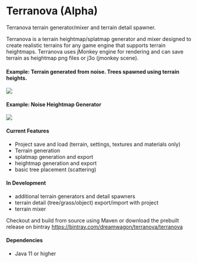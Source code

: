# Terranova (Alpha)
Terranova terrain generator/mixer and terrain detail spawner. 

Terranova is a terrain heightmap/splatmap generator and mixer designed to create realistic terrains for any game engine that supports terrain heightmaps. Terranova uses jMonkey engine for rendering and can save terrain as heightmap png files or j3o (jmonkey scene).

#### Example: Terrain generated from noise. Trees spawned using terrain heights.

<img src="https://lh3.googleusercontent.com/tKjOuwyxAqe8P38FwC2tQ_Hnrzi0_HsD0Z99vLCaLiz5SYqKoFR7gQ5FD6RArznKVifNOk8V8ege-1pDP3SpdGMXGHPmpcDcu6jgEdFSFNRgvnbdEYIT9E3uJtJMYXcInTritAT89ZospHDcq_a9vQS-6IEhYXHwUb4JYBEIuBWd_PJgxlUWQZ8ok4btrU4yxhDnF8P0roHlBwWcSBWvJO39udI-cHwHT3Xd0XbelvrbY8zwQBXiNhIqcSAMw1FiS1KDiKM48YPEPzSsipQyqfrqzUadwBH_f1xlYz4DQfUuzrSm3Y3iA24Prl7R-dr-tMd2__UrVcwKWosM2-zzes43U-V4KbUK9RuhUXzyYqU4Z0YNebqdUxVibp3fc7RDCFCeb9-uVqLMwVayNCb80ZXa7paxh8cFQcxY3GDbIp-6uyAyvv0gSDA_oHReutrdnlZrQkZDTSlm6R6h9JEFFemPZDs9DXBg5w_pe1AtrHCMnIaxdNXKpOFlokyUlaTgVVaXUIc7v03O1jBJltiLPTDaUsMijPKaqQqtOA0jYxq3za-IIlYb-woMPHx6okvOSnQPDTg5wBIo79FpAx7XfU76lRm02lciK9VueGsGK9VxEPcy45wpYZCxM2r4R7Tyrczu1LMn9_B9dg4rdvn75qawHLSY__zFVld9QAdBMQgOoiLZ-a6MiG0-9cg2QkNK3-JvzX_YmsRmp6fabNvJ8VMevZVQa_WKT71EsALu1UGQNCm8ng=w1228-h920-no" />

#### Example: Noise Heightmap Generator

<img src="https://lh3.googleusercontent.com/3c_48Dwpy6w63kcw71YYAZooxoI0ZHvSrIXn8oUkeuJX9cV5V_5tGbfOLIWiP-1SS93McXpA5a5BgAW6iMaaS1XZlxPyq8q7YfF4Ck2avYcY9A9JUXDE1V_QJjdogw6K4tru79AkJRnSKDdLybOsqohupqtJ1WZ8JyrRf2HS1EuskCjYo-b_Eecmswgq_A3rbvyKALK1PEFLz9vXyqihXgc0A0PXe2aTjLPMmumgP3rH2GdEiapt0TmsEXYkooMncqlePvJhqk3fSHnrD_jIkW9MVJb4RDKUgd0Lfiul5PAvhxiZF7mAj9vweGanRpIrwZ1OjELyk80JGn3hITDlkmKb8FcjKYEi9GhJ6MMnX58mx9pNuftQsgFa5_-Phqxtja8hLLofF6mWf-DBh7nKgqS9LJZ5948lwNkK5y74qr9pcbaiWPJeU9Ed7-uYbTKOMFrZpEhDJTUsR4UdORW0IwU5wceIBYu63VdBjr8zk_7AHfKCxILkpFC6_gwmLVxbeKeWGeppGeEXdp0RB_SQYf9DnrJI1pDSHTFYFfYr2Y7TbyWLTUBkq-ZV1UI4IX-YyQJkDvgiCSX-tM843LvSHySEOXm3P7OFlFi7CF99Q4i7Ocg05ZOYUUtu84k7jEBHnfXnmdqPPX1KCX2YlYd1clwdPYphQ1khROICY5g2OWEi3OcmQd7PD--zrziUwMO5FCvlq_DMpNGWMAnCp_VWjCS-SyWByjO4heVwtudebTT7SowJzw=w1346-h769-no" />

#### Current Features
* Project save and load (terrain, settings, textures and materials only)
* Terrain generation
* splatmap generation and export
* heightmap generation and export
* basic tree placement (scattering)

#### In Development
* additional terrain generators and detail spawners
* terrain detail (tree/grass/object) export/import with project
* terrain mixer

Checkout and build from source using Maven or download the prebuilt release on bintray https://bintray.com/dreamwagon/terranova/terranova

#### Dependencies 
* Java 11 or higher
